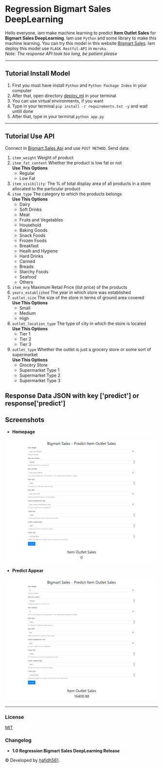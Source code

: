 # Regression Bigmart Sales DeepLearning

Hello everyone, iam make machine learning to predict **Item Outlet Sales** for **Bigmart Sales DeepLearning**. Iam use `Python` and some library to make this machine learning. You can try this model in this website [Bigmart Sales](https://hafidh561.github.io/Regression-Bigmart-Sales-DeepLearning/). Iam deploy this model use `FLASK Restful-API` in `Heroku`.  
_Note: The response API took too long, be patient please_

---

## Tutorial Install Model

1. First you must have install `Python` and `Python Package Index` in your computer
2. After that, open directory [deploy_ml](./deploy_ml/) in your terminal
3. You can use virtual environments, if you want
4. Type in your terminal `pip install -r requirements.txt -y` and wait untill done
5. After that, type in your terminal `python app.py`

---

## Tutorial Use API

Connect in [Bigmart Sales Api](https://bigmartsalesapi.herokuapp.com/) and use `POST METHOD`. Send data:

1. `item_weight` Weight of product
2. `item_fat_content` Whether the product is low fat or not  
   **Use This Options**
   - Regular
   - Low Fat
3. `item_visibility`: The % of total display area of all products in a store allocated to the particular product
4. `item_type` The category to which the products belongs  
   **Use This Options**
   - Dairy
   - Soft Drinks
   - Meat
   - Fruits and Vegetables
   - Household
   - Baking Goods
   - Snack Foods
   - Frozen Foods
   - Breakfast
   - Healh and Hygiene
   - Hard Drinks
   - Canned
   - Breads
   - Starchy Foods
   - Seafood
   - Others
5. `item_mrp` Maximum Retail Price (list price) of the products
6. `years_established` The year in which store was established
7. `outlet_size` The size of the store in terms of ground area covered  
   **Use This Options**
   - Small
   - Medium
   - High
8. `outlet_location_type` The type of city in which the store is located  
   **Use This Options**
   - Tier 1
   - Tier 2
   - Tier 3
9. `outlet_type` Whether the outlet is just a grocery store or some sort of supermarket  
   **Use This Options**
   - Grocery Store
   - Supermarket Type 1
   - Supermarket Type 2
   - Supermarket Type 3
      
**Response Data JSON with key ['predict'] or response['predict']**
---

## Screenshots

- **Homepage**

![Index](./screenshots/index.png 'Homepage')

- **Predict Appear**

![Predict](./screenshots/after_predict.png 'Predict Appear')

---

### License

[MIT](./LICENSE)

### Changelog

- **1.0 Regression Bigmart Sales DeepLearning Release**

© Developed by [hafidh561](https://github.com/hafidh561).
